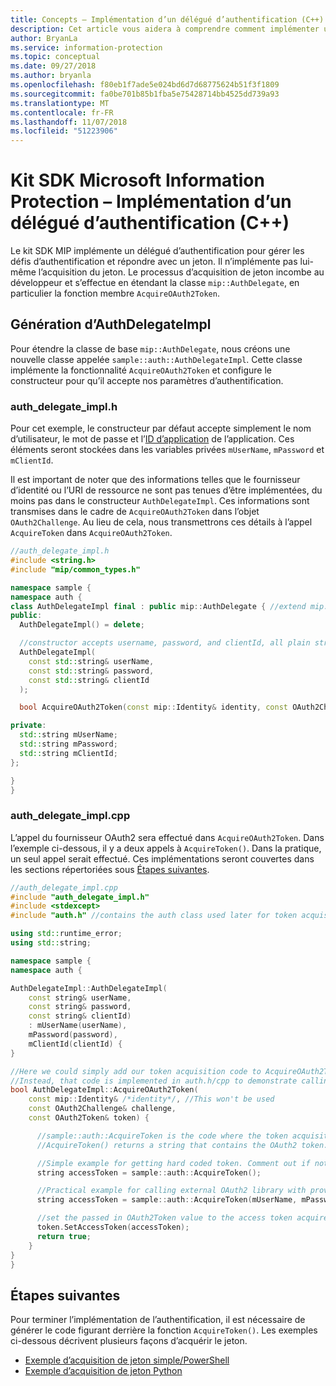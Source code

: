 ```yaml
---
title: Concepts – Implémentation d’un délégué d’authentification (C++)
description: Cet article vous aidera à comprendre comment implémenter un délégué d’authentification dans C++.
author: BryanLa
ms.service: information-protection
ms.topic: conceptual
ms.date: 09/27/2018
ms.author: bryanla
ms.openlocfilehash: f80eb1f7ade5e024bd6d7d68775624b51f3f1809
ms.sourcegitcommit: fa0be701b85b1fba5e75428714bb4525dd739a93
ms.translationtype: MT
ms.contentlocale: fr-FR
ms.lasthandoff: 11/07/2018
ms.locfileid: "51223906"
---
```

# <a name="microsoft-information-protection-sdk---implementing-an-authentication-delegate-c"></a>Kit SDK Microsoft Information Protection – Implémentation d’un délégué d’authentification (C++)

Le kit SDK MIP implémente un délégué d’authentification pour gérer les défis d’authentification et répondre avec un jeton. Il n’implémente pas lui-même l’acquisition du jeton. Le processus d’acquisition de jeton incombe au développeur et s’effectue en étendant la classe `mip::AuthDelegate`, en particulier la fonction membre `AcquireOAuth2Token`.

## <a name="building-authdelegateimpl"></a>Génération d’AuthDelegateImpl

Pour étendre la classe de base `mip::AuthDelegate`, nous créons une nouvelle classe appelée `sample::auth::AuthDelegateImpl`. Cette classe implémente la fonctionnalité `AcquireOAuth2Token` et configure le constructeur pour qu’il accepte nos paramètres d’authentification.

### <a name="authdelegateimplh"></a>auth_delegate_impl.h

Pour cet exemple, le constructeur par défaut accepte simplement le nom d’utilisateur, le mot de passe et l’[ID d’application](/azure/active-directory/develop/developer-glossary#application-id-client-id) de l’application. Ces éléments seront stockées dans les variables privées `mUserName`, `mPassword` et `mClientId`.

Il est important de noter que des informations telles que le fournisseur d’identité ou l’URI de ressource ne sont pas tenues d’être implémentées, du moins pas dans le constructeur `AuthDelegateImpl`. Ces informations sont transmises dans le cadre de `AcquireOAuth2Token` dans l’objet `OAuth2Challenge`. Au lieu de cela, nous transmettrons ces détails à l’appel `AcquireToken` dans `AcquireOAuth2Token`.

```cpp
//auth_delegate_impl.h
#include <string.h>
#include "mip/common_types.h"

namespace sample {
namespace auth {
class AuthDelegateImpl final : public mip::AuthDelegate { //extend mip::AuthDelegate base class
public:
  AuthDelegateImpl() = delete;

  //constructor accepts username, password, and clientId, all plain strings.
  AuthDelegateImpl(
    const std::string& userName,
    const std::string& password,
    const std::string& clientId
  );

  bool AcquireOAuth2Token(const mip::Identity& identity, const OAuth2Challenge& challenge, OAuth2Token& token) override;

private:
  std::string mUserName;
  std::string mPassword;
  std::string mClientId;
};

}
}
```

### <a name="authdelegateimplcpp"></a>auth_delegate_impl.cpp

L’appel du fournisseur OAuth2 sera effectué dans `AcquireOAuth2Token`. Dans l’exemple ci-dessous, il y a deux appels à `AcquireToken()`. Dans la pratique, un seul appel serait effectué. Ces implémentations seront couvertes dans les sections répertoriées sous [Étapes suivantes](#next-steps).

```cpp
//auth_delegate_impl.cpp
#include "auth_delegate_impl.h"
#include <stdexcept>
#include "auth.h" //contains the auth class used later for token acquisition

using std::runtime_error;
using std::string;

namespace sample {
namespace auth {

AuthDelegateImpl::AuthDelegateImpl(
    const string& userName,
    const string& password,
    const string& clientId)
    : mUserName(userName),
    mPassword(password),
    mClientId(clientId) {
}

//Here we could simply add our token acquisition code to AcquireOAuth2Token
//Instead, that code is implemented in auth.h/cpp to demonstrate calling an external library
bool AuthDelegateImpl::AcquireOAuth2Token(
    const mip::Identity& /*identity*/, //This won't be used
    const OAuth2Challenge& challenge,
    const OAuth2Token& token) {

      //sample::auth::AcquireToken is the code where the token acquisition routine is implemented.
      //AcquireToken() returns a string that contains the OAuth2 token.

      //Simple example for getting hard coded token. Comment out if not used.
      string accessToken = sample::auth::AcquireToken();

      //Practical example for calling external OAuth2 library with provided authentication details.
      string accessToken = sample::auth::AcquireToken(mUserName, mPassword, mClientId, challenge.GetAuthority(), challenge.GetResource());  

      //set the passed in OAuth2Token value to the access token acquired by our provider
      token.SetAccessToken(accessToken);
      return true;
    }
}
}
```

## <a name="next-steps"></a>Étapes suivantes

Pour terminer l’implémentation de l’authentification, il est nécessaire de générer le code figurant derrière la fonction `AcquireToken()`. Les exemples ci-dessous décrivent plusieurs façons d’acquérir le jeton.

- [Exemple d’acquisition de jeton simple/PowerShell](concept-authentication-acquire-token-ps.md)
- [Exemple d’acquisition de jeton Python](concept-authentication-acquire-token-py.md)
